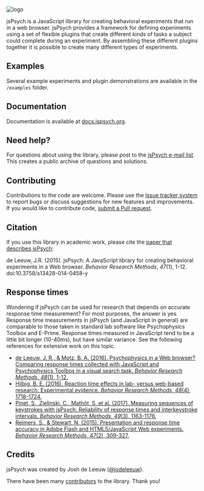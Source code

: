 ![logo](http://www.jspsych.org/img/jspsych-logo.jpg)

jsPsych is a JavaScript library for creating behavioral experiments that run in a web browser. jsPsych provides a framework for defining experiments using a set of flexible plugins that create different kinds of tasks a subject could complete during an experiment. By assembling these different plugins together it is possible to create many different types of experiments.

Examples
----------

Several example experiments and plugin demonstrations are available in the `/examples` folder.

Documentation
-------------

Documentation is available at [docs.jspsych.org](http://docs.jspsych.org).

Need help?
----------

For questions about using the library, please post to the [jsPsych e-mail list](https://groups.google.com/forum/#!forum/jspsych). This creates a public archive of questions and solutions.

Contributing
------------

Contributions to the code are welcome. Please use the [Issue tracker system](https://github.com/jodeleeuw/jsPsych/issues) to report bugs or discuss suggestions for new features and improvements. If you would like to contribute code, [submit a Pull request](https://help.github.com/articles/using-pull-requests).

Citation
--------

If you use this library in academic work, please cite the [paper that describes jsPsych](http://link.springer.com/article/10.3758%2Fs13428-014-0458-y):

de Leeuw, J.R. (2015). jsPsych: A JavaScript library for creating behavioral experiments in a Web browser. *Behavior Research Methods*, _47_(1), 1-12. doi:10.3758/s13428-014-0458-y

Response times
--------------

Wondering if jsPsych can be used for research that depends on accurate response time measurement? For most purposes, the answer is yes. Response time measurements in jsPsych (and JavaScript in general) are comparable to those taken in standard lab software like Psychophysics Toolbox and E-Prime. Response times measured in JavaScript tend to be a little bit longer (10-40ms), but have similar variance. See the following references for extensive work on this topic.

* [de Leeuw, J. R., & Motz, B. A. (2016). Psychophysics in a Web browser? Comparing response times collected with JavaScript and Psychophysics Toolbox in a visual search task. *Behavior Research Methods*, *48*(1), 1-12.](http://link.springer.com/article/10.3758%2Fs13428-015-0567-2)
* [Hilbig, B. E. (2016). Reaction time effects in lab- versus web-based research: Experimental evidence. *Behavior Research Methods*, *48*(4), 1718-1724.](http://dx.doi.org/10.3758/s13428-015-0678-9)
* [Pinet, S., Zielinski, C., Mathôt, S. et al. (2017). Measuring sequences of keystrokes with jsPsych: Reliability of response times and interkeystroke intervals.  *Behavior Research Methods*, *49*(3), 1163-1176.](http://link.springer.com/article/10.3758/s13428-016-0776-3)
* [Reimers, S., & Stewart, N. (2015). Presentation and response time accuracy in Adobe Flash and HTML5/JavaScript Web experiments. *Behavior Research Methods*, *47*(2), 309-327.](http://link.springer.com/article/10.3758%2Fs13428-014-0471-1)


Credits
-------

jsPsych was created by Josh de Leeuw ([@jodeleeuw](https://github.com/jodeleeuw)).

There have been many [contributors](https://github.com/jodeleeuw/jsPsych/blob/master/contributors.md) to the library. Thank you!
